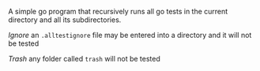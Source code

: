 A simple go program that recursively runs all go tests in the current directory and all its subdirectories.


*Ignore*   an `.alltestignore` file may be entered into a directory and it will not be tested

*Trash*  any folder called `trash` will not be tested

